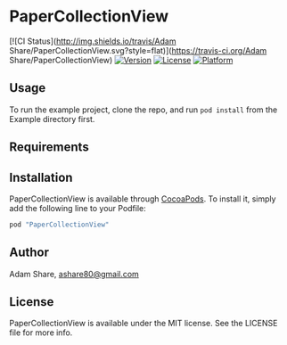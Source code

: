 # PaperCollectionView

[![CI Status](http://img.shields.io/travis/Adam Share/PaperCollectionView.svg?style=flat)](https://travis-ci.org/Adam Share/PaperCollectionView)
[![Version](https://img.shields.io/cocoapods/v/PaperCollectionView.svg?style=flat)](http://cocoapods.org/pods/PaperCollectionView)
[![License](https://img.shields.io/cocoapods/l/PaperCollectionView.svg?style=flat)](http://cocoapods.org/pods/PaperCollectionView)
[![Platform](https://img.shields.io/cocoapods/p/PaperCollectionView.svg?style=flat)](http://cocoapods.org/pods/PaperCollectionView)

## Usage

To run the example project, clone the repo, and run `pod install` from the Example directory first.

## Requirements

## Installation

PaperCollectionView is available through [CocoaPods](http://cocoapods.org). To install
it, simply add the following line to your Podfile:

```ruby
pod "PaperCollectionView"
```

## Author

Adam Share, ashare80@gmail.com

## License

PaperCollectionView is available under the MIT license. See the LICENSE file for more info.
